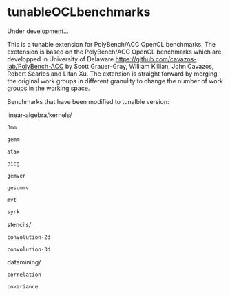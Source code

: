 # tunableOCLbenchmarks

Under development...

This is a tunable extension for PolyBench/ACC OpenCL benchmarks. The exetension is based on the PolyBench/ACC OpenCL benchmarks which are developped in University of Delaware https://github.com/cavazos-lab/PolyBench-ACC by Scott Grauer-Gray, William Killian, John Cavazos, Robert Searles and Lifan Xu. The extension is straight forward by merging the original work groups in different granulity to change the number of work groups in the working space.

Benchmarks that have been modified to tunalble version:

linear-algebra/kernels/

	3mm

	gemm

	atax
	
	bicg

	gemver

	gesummv

	mvt

	syrk

stencils/

	convolution-2d

	convolution-3d

datamining/

	correlation	

	covariance
